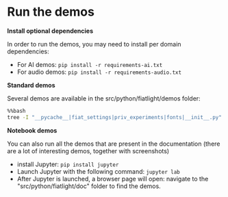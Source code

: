Run the demos
=============

**Install optional dependencies**

In order to run the demos, you may need to install per domain dependencies:

* For AI demos: `pip install -r requirements-ai.txt`
* For audio demos: `pip install -r requirements-audio.txt`

**Standard demos**

Several demos are available in the src/python/fiatlight/demos folder:

```bash
%%bash
tree -I "__pycache__|fiat_settings|priv_experiments|fonts|__init__.py" ../demos/ | grep -v directories
```

**Notebook demos**

You can also run all the demos that are present in the documentation (there are a lot of interesting demos, together with screenshots)

- install Jupyter: `pip install jupyter`
- Launch Jupyter with the following command: `jupyter lab`
- After Jupyter is launched, a browser page will open: navigate to the "src/python/fiatlight/doc" folder to find the demos.
